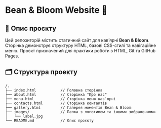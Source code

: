 # Bean & Bloom Website 🍃

## 📘 Опис проєкту
Цей репозиторій містить статичний сайт для кав’ярні **Bean & Bloom**. Сторінка демонструє структуру HTML, базові CSS-стилі та навігаційне меню. Проєкт призначений для практики роботи з HTML, Git та GitHub Pages.


## 🗂 Структура проекту

```text
/.
├── index.html           // Головна сторінка
├── about.html           // Сторінка "Про нас"
├── menu.html            // Сторінка меню кав’ярні
├── contacts.html        // Сторінка контактів
├── gallery.html         // Галерея моментів Bean & Bloom
├── images/              // Папка з логотипом та іншими зображеннями
│   └── label.jpg
└── README.md            // Опис проєкту